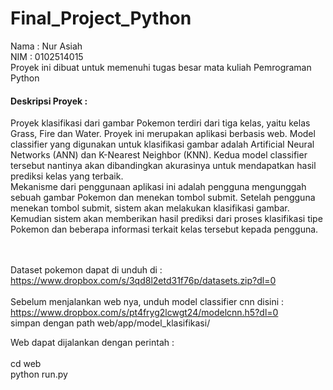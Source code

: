 # Final_Project_Python


Nama : Nur Asiah <br />
NIM : 0102514015 <br />
Proyek ini dibuat untuk memenuhi tugas besar mata kuliah Pemrograman Python<br />

#### Deskripsi Proyek : 
Proyek klasifikasi dari gambar Pokemon terdiri dari tiga kelas, yaitu kelas Grass, Fire dan Water. Proyek ini merupakan aplikasi berbasis web. Model classifier yang digunakan untuk klasifikasi gambar adalah Artificial Neural Networks (ANN) dan K-Nearest Neighbor (KNN). Kedua model classifier tersebut nantinya akan dibandingkan akurasinya untuk mendapatkan hasil prediksi kelas yang terbaik.  <br />
Mekanisme dari penggunaan aplikasi ini adalah pengguna mengunggah sebuah gambar Pokemon dan menekan tombol submit. Setelah pengguna menekan tombol submit, sistem akan melakukan klasifikasi gambar. Kemudian sistem akan memberikan hasil prediksi dari proses klasifikasi tipe Pokemon dan beberapa informasi terkait kelas tersebut kepada pengguna.

<br /><br />
Dataset pokemon dapat di unduh di : https://www.dropbox.com/s/3qd8l2etd31f76p/datasets.zip?dl=0
<br /><br />
Sebelum menjalankan web nya, unduh model classifier cnn disini : https://www.dropbox.com/s/pt4fryg2lcwgt24/modelcnn.h5?dl=0
<br />
simpan dengan path web/app/model_klasifikasi/

Web dapat dijalankan dengan perintah :
<br /><br />
cd web<br />
python run.py
